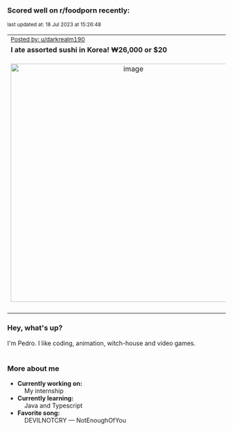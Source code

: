 ### Scored well on r/foodporn recently:

<p align="left"><sub>last updated at: 18 Jul 2023 at 15:26:48</sub></p>

|   |
| --- |
| <sub>[Posted by: u/darkrealm190][source]</sub> |
| **I ate assorted sushi in Korea! ₩26,000 or $20** | 
|<p align="center"> <img alt="image" src="https://i.redd.it/8j5loe096dcb1.jpg" width="550" /> </p>|
|   |

### Hey, what's up?

I'm Pedro. I like coding, animation, witch-house and video games.<br><br>

### More about me
- **Currently working on:**  
&nbsp;&nbsp;&nbsp;&nbsp;My internship
- **Currently learning:**  
&nbsp;&nbsp;&nbsp;&nbsp;Java and Typescript
- **Favorite song:**  
&nbsp;&nbsp;&nbsp;&nbsp;DEVILNOTCRY — NotEnoughOfYou<br><br>

  



  
  
  
[linkedin]: https://linkedin.com/in/pedro-h-r-gomes-8a487b14a/
[gmail]: mailto:pilique11@gmail.com
[source]: https://reddit.com/r/FoodPorn/comments/151cf1o/i_ate_assorted_sushi_in_korea_26000_or_20/
[redditAPI]: https://www.reddit.com/dev/api/